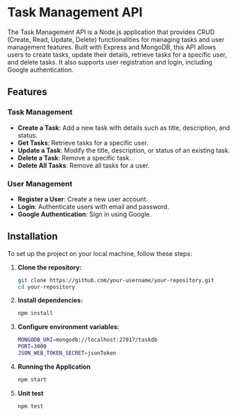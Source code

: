 # Task Management API

The Task Management API is a Node.js application that provides CRUD (Create, Read, Update, Delete) functionalities for managing tasks and user management features. Built with Express and MongoDB, this API allows users to create tasks, update their details, retrieve tasks for a specific user, and delete tasks. It also supports user registration and login, including Google authentication.

## Features

### Task Management
- **Create a Task**: Add a new task with details such as title, description, and status.
- **Get Tasks**: Retrieve tasks for a specific user.
- **Update a Task**: Modify the title, description, or status of an existing task.
- **Delete a Task**: Remove a specific task.
- **Delete All Tasks**: Remove all tasks for a user.

### User Management
- **Register a User**: Create a new user account.
- **Login**: Authenticate users with email and password.
- **Google Authentication**: Sign in using Google.

## Installation

To set up the project on your local machine, follow these steps:

1. **Clone the repository:**

   ```bash
   git clone https://github.com/your-username/your-repository.git
   cd your-repository

2. **Install dependencies:**

    ```bash
    npm install

3. **Configure environment variables:**

    ```bash
    MONGODB_URI=mongodb://localhost:27017/taskdb
    PORT=3000
    JSON_WEB_TOKEN_SECRET=jsonToken

4. **Running the Application**

    ```bash
    npm start

5. **Unit test**

    ```bash
    npm test